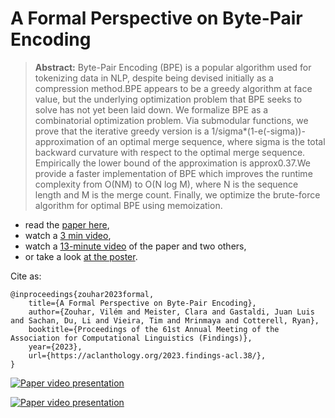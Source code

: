 # A Formal Perspective on Byte-Pair Encoding

> **Abstract:** Byte-Pair Encoding (BPE) is a popular algorithm used for tokenizing data in NLP, despite being devised initially as a compression method.BPE appears to be a greedy algorithm at face value, but the underlying optimization problem that BPE seeks to solve has not yet been laid down. We formalize BPE as a combinatorial optimization problem. Via submodular functions, we prove that the iterative greedy version is a 1/sigma*(1-e(-sigma))-approximation of an optimal merge sequence, where sigma is the total backward curvature with respect to the optimal merge sequence. Empirically the lower bound of the approximation is approx0.37.We provide a faster implementation of BPE which improves the runtime complexity from O(NM) to O(N log M), where N is the sequence length and M is the merge count. Finally, we optimize the brute-force algorithm for optimal BPE using memoization.

- read the [paper here](https://aclanthology.org/2023.findings-acl.38/),
- watch a [3 min video](https://www.youtube.com/watch?v=aB7oaS0rlvI),
- watch a [13-minute video](https://www.youtube.com/watch?v=yeEZpf4BlDA) of the paper and two others,
- or take a look [at the poster](meta/poster.pdf).

Cite as:
```
@inproceedings{zouhar2023formal, 
    title={A Formal Perspective on Byte-Pair Encoding},
    author={Zouhar, Vilém and Meister, Clara and Gastaldi, Juan Luis and Sachan, Du, Li and Vieira, Tim and Mrinmaya and Cotterell, Ryan},
    booktitle={Proceedings of the 61st Annual Meeting of the Association for Computational Linguistics (Findings)},
    year={2023},
    url={https://aclanthology.org/2023.findings-acl.38/},
}
```


[![Paper video presentation](https://img.youtube.com/vi/yeEZpf4BlDA/0.jpg)](https://www.youtube.com/watch?v=yeEZpf4BlDA)

[![Paper video presentation](https://img.youtube.com/vi/aB7oaS0rlvI/0.jpg)](https://www.youtube.com/watch?v=aB7oaS0rlvI)
